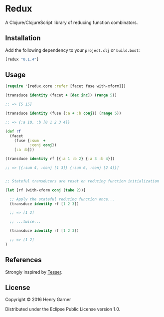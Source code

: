 # Redux

A Clojure/ClojureScript library of reducing function combinators.

## Installation

Add the following dependency to your `project.clj` or `build.boot`:

```clojure
[redux "0.1.4"]
```

## Usage

```clojure
(require '[redux.core :refer [facet fuse with-xform]])

(transduce identity (facet + [dec inc]) (range 5))

;; => [5 15]

(transduce identity (fuse {:a + :b conj}) (range 5))

;; => {:a 10, :b [0 1 2 3 4]}

(def rf
  (facet
    (fuse {:sum  +
           :conj conj})
    [:a :b]))

(transduce identity rf [{:a 1 :b 2} {:a 3 :b 4}])

;; => [{:sum 4, :conj [1 3]} {:sum 6, :conj [2 4]}]


;; Stateful transducers are reset on reducing function initialization

(let [rf (with-xform conj (take 2))]

  ;; Apply the stateful reducing function once...
  (transduce identity rf [1 2 3])

  ;; => [1 2]

  ;; ...twice...

  (transduce identity rf [1 2 3])

  ;; => [1 2]
)
```

## References

Strongly inspired by [Tesser](https://github.com/aphyr/tesser).

## License

Copyright © 2016 Henry Garner

Distributed under the Eclipse Public License version 1.0.
